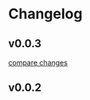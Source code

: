 # Changelog


## v0.0.3

[compare changes](https://github.com/jegkorongszovetseg/nuxt-hihf-vbr-widget-v2/compare/v0.0.2...v0.0.3)

## v0.0.2

